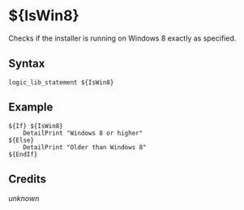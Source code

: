 # ${IsWin8}

Checks if the installer is running on Windows 8 exactly as specified.

## Syntax

    logic_lib_statement ${IsWin8}

## Example

    ${If} ${IsWin8}
        DetailPrint "Windows 8 or higher"
    ${Else}
        DetailPrint "Older than Windows 8"
    ${EndIf}

## Credits

*unknown*
